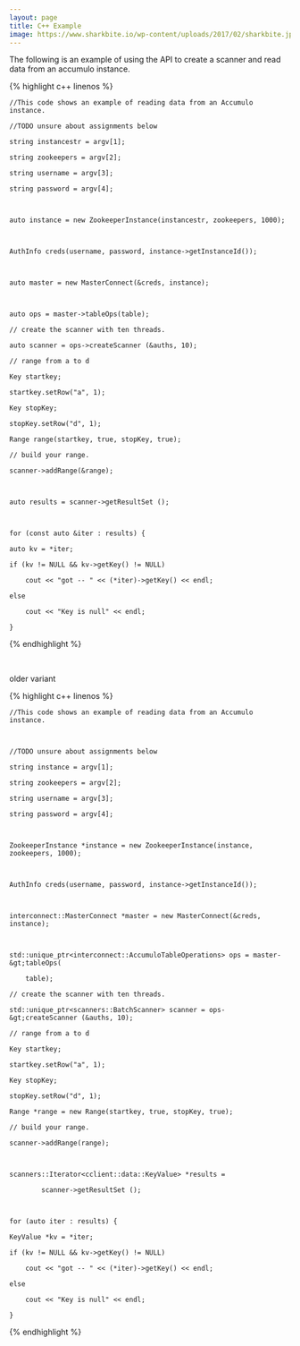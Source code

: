 ```yaml
---
layout: page
title: C++ Example
image: https://www.sharkbite.io/wp-content/uploads/2017/02/sharkbite.jpg
---
```

<p>The following is an example of using the API to create a scanner and read data from an accumulo instance.</p>

{% highlight c++ linenos %}

    //This code shows an example of reading data from an Accumulo instance.

    //TODO unsure about assignments below

    string instancestr = argv[1];

    string zookeepers = argv[2];

    string username = argv[3];

    string password = argv[4];



    auto instance = new ZookeeperInstance(instancestr, zookeepers, 1000);



    AuthInfo creds(username, password, instance->getInstanceId());



    auto master = new MasterConnect(&creds, instance);



    auto ops = master->tableOps(table);

    // create the scanner with ten threads.

    auto scanner = ops->createScanner (&auths, 10);

    // range from a to d

    Key startkey;

    startkey.setRow("a", 1);

    Key stopKey;

    stopKey.setRow("d", 1);

    Range range(startkey, true, stopKey, true); 

    // build your range.

    scanner->addRange(&range);



    auto results = scanner->getResultSet ();



    for (const auto &iter : results) {

	auto kv = *iter;

	if (kv != NULL && kv->getKey() != NULL)

	    cout << "got -- " << (*iter)->getKey() << endl;

	else

	    cout << "Key is null" << endl;

    }
{% endhighlight %}




<br />
<p>older variant</p>
{% highlight c++ linenos %}

    //This code shows an example of reading data from an Accumulo instance.



    //TODO unsure about assignments below

    string instance = argv[1];

    string zookeepers = argv[2];

    string username = argv[3];

    string password = argv[4];



    ZookeeperInstance *instance = new ZookeeperInstance(instance, zookeepers, 1000);



    AuthInfo creds(username, password, instance->getInstanceId());



    interconnect::MasterConnect *master = new MasterConnect(&creds, instance);



    std::unique_ptr<interconnect::AccumuloTableOperations> ops = master-&gt;tableOps(

	    table);

    // create the scanner with ten threads.

    std::unique_ptr<scanners::BatchScanner> scanner = ops-&gt;createScanner (&auths, 10);

    // range from a to d

    Key startkey;

    startkey.setRow("a", 1);

    Key stopKey;

    stopKey.setRow("d", 1);

    Range *range = new Range(startkey, true, stopKey, true); 

    // build your range.

    scanner->addRange(range);



    scanners::Iterator<cclient::data::KeyValue> *results =

			scanner->getResultSet ();



    for (auto iter : results) {

	KeyValue *kv = *iter;

	if (kv != NULL && kv->getKey() != NULL)

	    cout << "got -- " << (*iter)->getKey() << endl;

	else

	    cout << "Key is null" << endl;

    }
{% endhighlight %}

